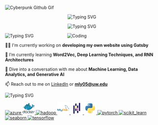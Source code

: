 ![Cyberpunk Github Gif](https://github.com/mikeysainty/mikeysainty/assets/42102504/9d3cf719-22c6-4426-b544-73d38d36ddc3)

<p align="center">
  <img src="https://readme-typing-svg.demolab.com?font=Righteous&size=35&pause=1000&color=B9F5FA&center=true&vCenter=true&random=false&width=435&lines=Hey+There+%F0%9F%91%8B!+I'm+Michael" alt="Typing SVG" />
</p>

<p align="center">
  <img src="https://readme-typing-svg.demolab.com?font=Righteous&size=25&pause=1000&color=F7F7F7&center=true&vCenter=true&repeat=false&random=false&width=900&lines=Deciphering+Data+by+Day%2C+Playing+Fetch+with+My+Golden+Retriever+by+Night" alt="Typing SVG" />
</p>

<img align="right" alt="Coding" width="300" src="https://github.com/mikeysainty/mikeysainty/assets/42102504/cbdf2d4b-f1f3-42dc-9469-998a8c062c3c">

<p align="left">
  <img src="https://readme-typing-svg.demolab.com?font=Righteous&pause=1000&color=B9F5FA&vCenter=true&repeat=false&random=false&width=435&lines=About+Me" alt="Typing SVG" />
</p>

👨‍💻 I'm currently working on **developing my own website using Gatsby**

🌱 I’m currently learning **Word2Vec, Deep Learning Techniques, and RNN Architectures**

💬 Dive into a conversation with me about **Machine Learning, Data Analytics, and Generative AI**

📫 Reach out to me on [LinkedIn](https://www.linkedin.com/in/mly05) or **mly05@uw.edu**

<p align="left">
  <img src="https://readme-typing-svg.demolab.com?font=Righteous&pause=1000&color=B9F5FA&vCenter=true&repeat=false&random=false&width=435&lines=Programming+Languages+and+Tools" alt="Typing SVG" />
</p>

<p align="left"> <a href="https://azure.microsoft.com/en-in/" target="_blank" rel="noreferrer"> <img src="https://www.vectorlogo.zone/logos/microsoft_azure/microsoft_azure-icon.svg" alt="azure" width="40" height="40"/> </a> <a href="https://www.docker.com/" target="_blank" rel="noreferrer"> <img src="https://raw.githubusercontent.com/devicons/devicon/master/icons/docker/docker-original-wordmark.svg" alt="docker" width="40" height="40"/> </a> <a href="https://hadoop.apache.org/" target="_blank" rel="noreferrer"> <img src="https://www.vectorlogo.zone/logos/apache_hadoop/apache_hadoop-icon.svg" alt="hadoop" width="40" height="40"/> </a> <a href="https://www.mysql.com/" target="_blank" rel="noreferrer"> <img src="https://raw.githubusercontent.com/devicons/devicon/master/icons/mysql/mysql-original-wordmark.svg" alt="mysql" width="40" height="40"/> </a> <a href="https://pandas.pydata.org/" target="_blank" rel="noreferrer"> <img src="https://raw.githubusercontent.com/devicons/devicon/2ae2a900d2f041da66e950e4d48052658d850630/icons/pandas/pandas-original.svg" alt="pandas" width="40" height="40"/> </a> <a href="https://www.python.org" target="_blank" rel="noreferrer"> <img src="https://raw.githubusercontent.com/devicons/devicon/master/icons/python/python-original.svg" alt="python" width="40" height="40"/> </a> <a href="https://pytorch.org/" target="_blank" rel="noreferrer"> <img src="https://www.vectorlogo.zone/logos/pytorch/pytorch-icon.svg" alt="pytorch" width="40" height="40"/> </a> <a href="https://scikit-learn.org/" target="_blank" rel="noreferrer"> <img src="https://upload.wikimedia.org/wikipedia/commons/0/05/Scikit_learn_logo_small.svg" alt="scikit_learn" width="40" height="40"/> </a> <a href="https://seaborn.pydata.org/" target="_blank" rel="noreferrer"> <img src="https://seaborn.pydata.org/_images/logo-mark-lightbg.svg" alt="seaborn" width="40" height="40"/> </a> <a href="https://www.tensorflow.org" target="_blank" rel="noreferrer"> <img src="https://www.vectorlogo.zone/logos/tensorflow/tensorflow-icon.svg" alt="tensorflow" width="40" height="40"/> </a> </p>
